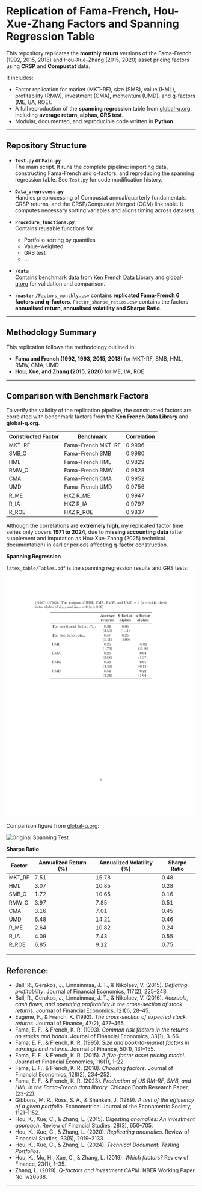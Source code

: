 # Replication of Fama-French, Hou-Xue-Zhang Factors and Spanning Regression Table

This repository replicates the **monthly return** versions of the Fama-French (1992, 2015, 2018) and Hou-Xue-Zhang (2015, 2020) asset pricing factors using **CRSP** and **Compustat** data.

It includes:

- Factor replication for market (MKT-RF), size (SMB), value (HML), profitability (RMW), investment (CMA), momentum (UMD), and q-factors (ME, I/A, ROE).
- A full reproduction of the **spanning regression** table from [global-q.org](https://global-q.org/index.html), including **average return, alphas, GRS test**.
- Modular, documented, and reproducible code written in **Python**.

---

## Repository Structure

- **`Test.py` or `Main.py`**  
  The main script. It runs the complete pipeline: importing data, constructing Fama-French and q-factors, and reproducing the spanning regression table.
  See `Test.py` for code modification history.

- **`Data_preprocess.py`**  
  Handles preprocessing of Compustat annual/quarterly fundamentals, CRSP returns, and the CRSP/Compustat Merged (CCM) link table. It computes necessary sorting variables and aligns timing across datasets.

- **`Procedure_functions.py`**  
  Contains reusable functions for:
  - Portfolio sorting by quantiles
  - Value-weighted
  - GRS test
  - ...

- **`/data`**  
  Contains benchmark data from [Ken French Data Library](https://mba.tuck.dartmouth.edu/pages/faculty/ken.french/data_library.html) and [global-q.org](https://global-q.org/index.html) for validation and comparison.

- **`/master`**
  `/Factors_monthly.csv` contains **replicated Fama-French 6 factors and q-factors**.
  `Factor_sharpe_ratios.csv` contains the factors' **annualised return, annualised volatility and Sharpe Ratio**.

<!-- - The file **[`Report - Replication of Fama-French, Hou-Xue-Zhang Factors and Spanning Regression Table.pdf`]** contains the **final written report** for this assignment. It summarizes the methodology of factor construction and insights into the spanning regression results. -->

---

## Methodology Summary

This replication follows the methodology outlined in:
- **Fama and French (1992, 1993, 2015, 2018)** for MKT-RF, SMB, HML, RMW, CMA, UMD
- **Hou, Xue, and Zhang (2015, 2020)** for ME, I/A, ROE

---

## Comparison with Benchmark Factors

To verify the validity of the replication pipeline, the constructed factors are correlated with benchmark factors from the **Ken French Data Library** and **global-q.org**.

| Constructed Factor | Benchmark         | Correlation |
|--------------------|-------------------|-------------|
| MKT-RF             | Fama-French MKT-RF| 0.9996      |
| SMB_O              | Fama-French SMB   | 0.9980      |
| HML                | Fama-French HML   | 0.9829      |
| RMW_O              | Fama-French RMW   | 0.9828      |
| CMA                | Fama-French CMA   | 0.9952      |
| UMD                | Fama-French UMD   | 0.9756      |
| R_ME               | HXZ R_ME            | 0.9947      |
| R_IA               | HXZ R_IA            | 0.9797      |
| R_ROE              | HXZ R_ROE           | 0.9837      |

Although the correlations are **extremely high**, my replicated factor time series only covers **1971 to 2024**, due to **missing accounting data** (after supplement and imputation as Hou-Xue-Zhang (2025) technical documentation) in earlier periods affecting q-factor construction.

**Spanning Regression**

`latex_table/Tables.pdf` is the spanning regression results and GRS tests:
![Replication Table](latex_table/Tables.png)

Comparison figure from [global-q.org](https://global-q.org):

![Original Spanning Test](https://global-q.org/uploads/1/2/2/6/122679606/2024spanning_orig.jpg)

**Sharpe Ratio**

| Factor  | Annualized Return (%) | Annualized Volatility (%) | Sharpe Ratio |
|---------|------------------------|----------------------------|---------------|
| MKT_RF  | 7.51                   | 15.78                      | 0.48          |
| HML     | 3.07                   | 10.85                      | 0.28          |
| SMB_O   | 1.72                   | 10.65                      | 0.16          |
| RMW_O   | 3.97                   | 7.85                       | 0.51          |
| CMA     | 3.16                   | 7.01                       | 0.45          |
| UMD     | 6.48                   | 14.21                      | 0.46          |
| R_ME    | 2.64                   | 10.82                      | 0.24          |
| R_IA    | 4.09                   | 7.43                       | 0.55          |
| R_ROE   | 6.85                   | 9.12                       | 0.75          |

---

## Reference:
- Ball, R., Gerakos, J., Linnainmaa, J. T., & Nikolaev, V. (2015). *Deflating profitability*. Journal of Financial Economics, 117(2), 225–248.
- Ball, R., Gerakos, J., Linnainmaa, J. T., & Nikolaev, V. (2016). *Accruals, cash flows, and operating profitability in the cross-section of stock returns*. Journal of Financial Economics, 121(1), 28–45.
- Eugene, F., & French, K. (1992). *The cross-section of expected stock returns*. Journal of Finance, 47(2), 427–465.
- Fama, E. F., & French, K. R. (1993). *Common risk factors in the returns on stocks and bonds*. Journal of Financial Economics, 33(1), 3–56.
- Fama, E. F., & French, K. R. (1995). *Size and book-to-market factors in earnings and returns*. Journal of Finance, 50(1), 131–155.
- Fama, E. F., & French, K. R. (2015). *A five-factor asset pricing model*. Journal of Financial Economics, 116(1), 1–22.
- Fama, E. F., & French, K. R. (2018). *Choosing factors*. Journal of Financial Economics, 128(2), 234–252.
- Fama, E. F., & French, K. R. (2023). *Production of US RM-RF, SMB, and HML in the Fama-French data library*. Chicago Booth Research Paper, (23-22).
- Gibbons, M. R., Ross, S. A., & Shanken, J. (1989). *A test of the efficiency of a given portfolio*. Econometrica: Journal of the Econometric Society, 1121–1152.
- Hou, K., Xue, C., & Zhang, L. (2015). *Digesting anomalies: An investment approach*. Review of Financial Studies, 28(3), 650–705.
- Hou, K., Xue, C., & Zhang, L. (2020). *Replicating anomalies*. Review of Financial Studies, 33(5), 2019–2133.
- Hou, K., Xue, C., & Zhang, L. (2024). *Technical Document: Testing Portfolios*.
- Hou, K., Mo, H., Xue, C., & Zhang, L. (2019). *Which factors?* Review of Finance, 23(1), 1–35.
- Zhang, L. (2019). *Q-factors and Investment CAPM*. NBER Working Paper No. w26538.


---